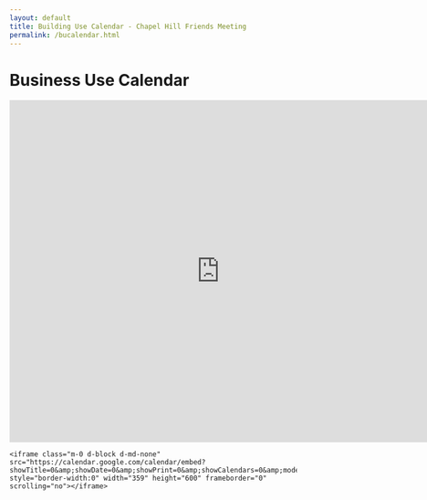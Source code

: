 ```yaml
---
layout: default
title: Building Use Calendar - Chapel Hill Friends Meeting
permalink: /bucalendar.html
---
```


<div class="d-flex justify-content-center">
  <div>
    <h1>Business Use Calendar</h1>
    <iframe class="m-0 d-none d-md-block" src="https://calendar.google.com/calendar/embed?showTitle=0&amp;showPrint=0&amp;showCalendars=0&amp;height=600&amp;wkst=1&amp;bgcolor=%23FFFFFF&amp;src=go0ke3f89udoni0csvcb96h89o%40group.calendar.google.com&amp;color=%2329527A&amp;ctz=America%2FNew_York" style="border-width:0" width="736" height="600" frameborder="0" scrolling="no"></iframe>

    <iframe class="m-0 d-block d-md-none" src="https://calendar.google.com/calendar/embed?showTitle=0&amp;showDate=0&amp;showPrint=0&amp;showCalendars=0&amp;mode=AGENDA&amp;height=600&amp;wkst=1&amp;bgcolor=%23FFFFFF&amp;src=go0ke3f89udoni0csvcb96h89o%40group.calendar.google.com&amp;color=%2329527A&amp;ctz=America%2FNew_York" style="border-width:0" width="359" height="600" frameborder="0" scrolling="no"></iframe>
  </div>
</div>
